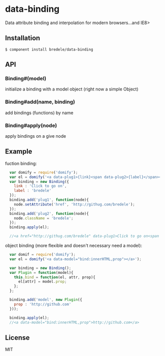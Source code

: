 # data-binding

  Data attribute binding and interpolation for modern browsers...and IE8>

## Installation

    $ component install bredele/data-binding

## API

### Binding#(model)

  initialize a binding with a model object (right now a simple Object)

### Binding#add(name, binding)

  add bindings (functions) by name

### Binding#apply(node)

  apply bindings on a give node

## Example

fuction binding:
```js
  var domify = require('domify');
  var el = domify('<a data-plug1>{link}<span data-plug2>{label}</span></a>');
  var binding = new Binding({
    link : 'Click to go on',
    label : 'bredele'
  });
  binding.add('plug1', function(node){
    node.setAttribute('href', 'http://githug.com/bredele');
  });
  binding.add('plug2', function(node){
    node.className = 'bredele';
  });
  binding.apply(el);

  //<a href="http://githug.com/bredele" data-plug1>Click to go on<span class="bredele" data-plug2>bredele</span></a>
```

object binding (more flexible and doesn't necessary need a model):
```js
  var domif = require('domify');
  var el = domify('<a data-model="bind:innerHTML,prop"></a>');

  var binding = new Binding();
  var Plugin = function(model){
    this.bind = function(el, attr, prop){
      el[attr] = model.prop;
    };
  };

  binding.add('model', new Plugin({
    prop : 'http://github.com'
  }));

  binding.apply(el);
  //<a data-model="bind:innerHTML,prop">http://github.com</a>
```

## License

  MIT
